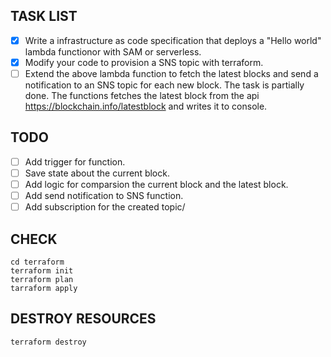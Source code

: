 ## TASK LIST
- [x] Write a infrastructure as code specification that deploys a "Hello world" lambda functionor with SAM or serverless.
- [x] Modify your code to provision a SNS topic with terraform.
- [ ] Extend the above lambda function to fetch the latest blocks and send a notification to an SNS topic for each new block.
The task is partially done. The functions fetches the latest block from the api https://blockchain.info/latestblock and writes it to console. 

## TODO
- [ ] Add trigger for function.
- [ ] Save state about the current block.
- [ ] Add logic for comparsion the current block and the latest block.
- [ ] Add send notification to SNS function.
- [ ] Add subscription for the created topic/

## CHECK

```
cd terraform
terraform init
terraform plan
tarraform apply
```

## DESTROY RESOURCES

```
terraform destroy
```
